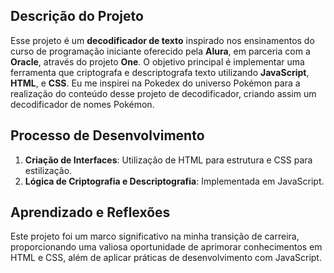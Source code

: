 ## Descrição do Projeto

Esse projeto é um **decodificador de texto** inspirado nos ensinamentos do curso de programação iniciante oferecido pela **Alura**, em parceria com a **Oracle**, através do projeto **One**. O objetivo principal é implementar uma ferramenta que criptografa e descriptografa texto utilizando **JavaScript**, **HTML**, e **CSS**. Eu me inspirei na Pokedex do universo Pokémon para a realização do conteúdo desse projeto de decodificador, criando assim um decodificador de nomes Pokémon.

## Processo de Desenvolvimento

1. **Criação de Interfaces**: Utilização de HTML para estrutura e CSS para estilização.
2. **Lógica de Criptografia e Descriptografia**: Implementada em JavaScript.



## Aprendizado e Reflexões

Este projeto foi um marco significativo na minha transição de carreira, proporcionando uma valiosa oportunidade de aprimorar conhecimentos em HTML e CSS, além de aplicar práticas de desenvolvimento com JavaScript. 

